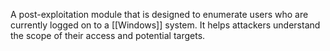 A post-exploitation module that is designed to enumerate users who are currently logged on to a [[Windows]] system. It helps attackers understand the scope of their access and potential targets.
